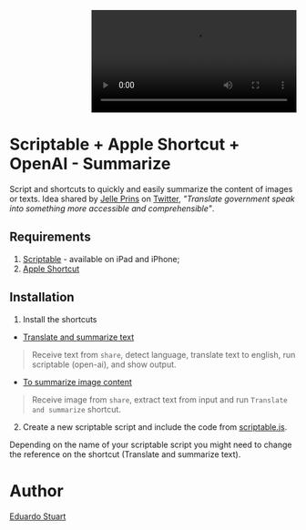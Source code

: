 <p align="right">
    <video width="360" controls  src="./demo.mp4" />
</p>

# Scriptable + Apple Shortcut + OpenAI - Summarize

Script and shortcuts to quickly and easily summarize the content of images or texts.
Idea shared by [Jelle Prins](https://twitter.com/jelleprins/status/1616732334514122752) on [Twitter](https://twitter.com/eduardostuart/status/1616737195423059968), _"Translate government speak into something more accessible and comprehensible"_.

## Requirements

1. [Scriptable](https://apps.apple.com/us/app/scriptable/id1405459188) - available on iPad and iPhone;
1. [Apple Shortcut](https://apps.apple.com/us/app/shortcuts/id915249334)

## Installation

1. Install the shortcuts

- [Translate and summarize text](https://www.icloud.com/shortcuts/750d98055431431bbbb5ffbac93b720b)

> Receive text from `share`, detect language, translate text to english, run scriptable (open-ai), and show output.

- [To summarize image content](https://www.icloud.com/shortcuts/a3b4432905784842979c666d620fdea2)

> Receive image from `share`, extract text from input and run `Translate and summarize` shortcut.

2. Create a new scriptable script and include the code from [scriptable.js](./scriptable.js).

Depending on the name of your scriptable script you might need to change the reference on the shortcut (Translate and summarize text).

# Author

[Eduardo Stuart](https://s.tuart.dev)
